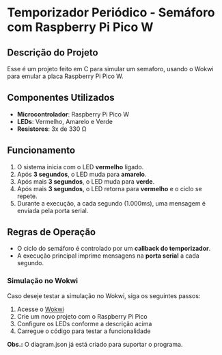# Temporizador Periódico - Semáforo com Raspberry Pi Pico W

## Descrição do Projeto

Esse é um projeto feito em C para simular um semaforo, usando o Wokwi para emular a placa Raspberry Pi Pico W.

## Componentes Utilizados

- **Microcontrolador**: Raspberry Pi Pico W
- **LEDs**: Vermelho, Amarelo e Verde
- **Resistores**: 3x de 330 Ω

## Funcionamento

1. O sistema inicia com o LED **vermelho** ligado.
2. Após **3 segundos**, o LED muda para **amarelo**.
3. Após mais **3 segundos**, o LED muda para **verde**.
4. Após mais **3 segundos**, o LED retorna para **vermelho** e o ciclo se repete.
5. Durante a execução, a cada segundo (1.000ms), uma mensagem é enviada pela porta serial.

## Regras de Operação

- O ciclo do semáforo é controlado por um **callback do temporizador**.
- A execução principal imprime mensagens na **porta serial** a cada segundo.

### Simulação no Wokwi

Caso deseje testar a simulação no Wokwi, siga os seguintes passos:

1. Acesse o [Wokwi](https://wokwi.com/)
2. Crie um novo projeto com o Raspberry Pi Pico
3. Configure os LEDs conforme a descrição acima
4. Carregue o código para testar a funcionalidade

**Obs.:** O diagram.json já está criado para suportar o programa.
